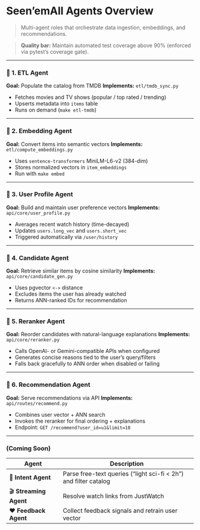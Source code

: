 # Seen’emAll Agents Overview

> Multi-agent roles that orchestrate data ingestion, embeddings, and recommendations.

> **Quality bar:** Maintain automated test coverage above 90% (enforced via pytest’s coverage gate).

---

### 🧩 1. ETL Agent
**Goal:** Populate the catalog from TMDB
**Implements:** `etl/tmdb_sync.py`

- Fetches movies and TV shows (popular / top rated / trending)
- Upserts metadata into `items` table
- Runs on demand (`make etl-tmdb`)

---

### 🔢 2. Embedding Agent
**Goal:** Convert items into semantic vectors
**Implements:** `etl/compute_embeddings.py`

- Uses `sentence-transformers` MiniLM-L6-v2 (384-dim)
- Stores normalized vectors in `item_embeddings`
- Run with `make embed`

---

### 👤 3. User Profile Agent
**Goal:** Build and maintain user preference vectors
**Implements:** `api/core/user_profile.py`

- Averages recent watch history (time-decayed)
- Updates `users.long_vec` and `users.short_vec`
- Triggered automatically via `/user/history`

---

### 🧭 4. Candidate Agent
**Goal:** Retrieve similar items by cosine similarity
**Implements:** `api/core/candidate_gen.py`

- Uses pgvector `<->` distance
- Excludes items the user has already watched
- Returns ANN-ranked IDs for recommendation

---

### 🧠 5. Reranker Agent
**Goal:** Reorder candidates with natural-language explanations
**Implements:** `api/core/reranker.py`

- Calls OpenAI- or Gemini-compatible APIs when configured
- Generates concise reasons tied to the user’s query/filters
- Falls back gracefully to ANN order when disabled or failing

---

### 💬 6. Recommendation Agent
**Goal:** Serve recommendations via API
**Implements:** `api/routes/recommend.py`

- Combines user vector + ANN search
- Invokes the reranker for final ordering + explanations
- Endpoint: `GET /recommend?user_id=u1&limit=10`

---

### (Coming Soon)
| Agent | Description |
|-------|--------------|
| 🎯 **Intent Agent** | Parse free-text queries (“light sci-fi < 2h”) and filter catalog |
| 🎬 **Streaming Agent** | Resolve watch links from JustWatch |
| ❤️ **Feedback Agent** | Collect feedback signals and retrain user vector |
